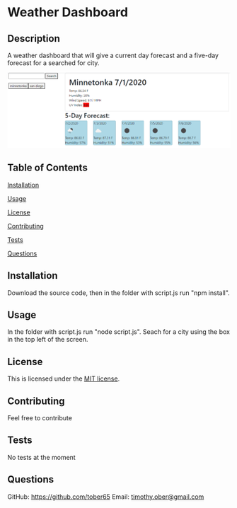 # Weather Dashboard

## Description 
A weather dashboard that will give a current day forecast and a five-day forecast for a searched for city.

<img src="./weather-dashboard.png">

## Table of Contents 
[Installation](#installation)

[Usage](#usage)

[License](#license)

[Contributing](#contributing)

[Tests](#tests)

[Questions](#questions)
## Installation
Download the source code, then in the folder with script.js run "npm install". 

## Usage
In the folder with script.js run "node script.js". Seach for a city using the box in the top left of the screen.

## License
This is licensed under the [MIT license](https://choosealicense.com/licenses/mit/).

## Contributing
Feel free to contribute

## Tests
No tests at the moment

## Questions
GitHub: https://github.com/tober65
Email: timothy.ober@gmail.com